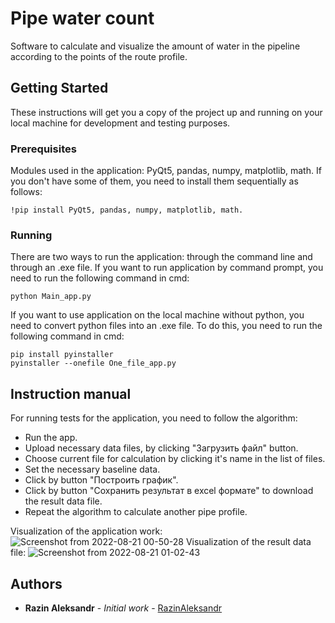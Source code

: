 # Pipe water count
Software to calculate and visualize the amount of water in the pipeline according to the points of the route profile.
## Getting Started
These instructions will get you a copy of the project up and running on your local machine for development and testing purposes.
### Prerequisites
Modules used in the application: PyQt5, pandas, numpy, matplotlib, math. If you don't have some of them, you need to install them sequentially as follows:
```
!pip install PyQt5, pandas, numpy, matplotlib, math.
```
### Running
There are two ways to run the application: through the command line and through an .exe file. If you want to run application by command prompt, you need to run the following command in cmd:
```
python Main_app.py
```
If you want to use application on the local machine without python, you need to convert python files into an .exe file. To do this, you need to run the following command in cmd:
```
pip install pyinstaller
pyinstaller --onefile One_file_app.py
```
## Instruction manual
For running tests for the application, you need to follow the algorithm:
- Run the app.
- Upload necessary data files, by clicking "Загрузить файл" button.
- Choose current file for calculation by clicking it's name in the list of files.
- Set the necessary baseline data.
- Click by button "Построить график".
- Click by button "Сохранить результат в excel формате" to download the result data file.
- Repeat the algorithm to calculate another pipe profile.

Visualization of the application work:
![Screenshot from 2022-08-21 00-50-28](https://user-images.githubusercontent.com/109418051/185767245-bafc88ec-d5d8-4c77-b50b-efd7640dd21e.png)
Visualization of the result data file:
![Screenshot from 2022-08-21 01-02-43](https://user-images.githubusercontent.com/109418051/185767516-3b6f8bd0-ab91-4975-a9e6-47e2811f9976.png)
## Authors
- **Razin Aleksandr** - *Initial work* - [RazinAleksandr](https://github.com/RazinAleksandr)
